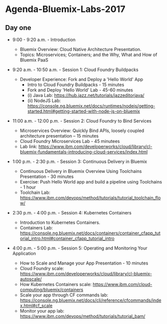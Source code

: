 # Agenda-Bluemix-Labs-2017

## Day one

* 9:00 - 9:20 a.m. - Introduction
  * Bluemix Overview: Cloud Native Architecture Presentation.
  * Topics: Microservices; Containers; and the Why, What and How of Bluemix PaaS
* 9:20 a.m. - 10:50 a.m. - Session 1: Cloud Foundry Buildpacks
  * Developer Experience: Fork and Deploy a 'Hello World' App
    * Intro to Cloud Foundry Buildpacks - 15 minutes
    * Fork and Deploy 'Hello World' Lab - 45-60 minutes
    * (i) Java Lab: https://hub.jazz.net/tutorials/jazzeditorjava/  
    * (ii) NodeJS Lab: https://console.ng.bluemix.net/docs/runtimes/nodejs/getting-started.html#getting-started-with-node-js-on-bluemix


* 11:00 a.m. - 12:00 p.m. - Session 2: Cloud Foundry to Bind Services
  * Microservices Overview: Quickly Bind APIs, loosely coupled architecture presentation – 15 minutes
  * Cloud Foundry Microservices Lab - 45 minutees
  * Lab link: https://www.ibm.com/developerworks/cloud/library/cl-bluemix-fundamentals-introducing-cloud-services/index.html


* 1:00 p.m. - 2:30 p.m. - Session 3: Continuous Delivery in Bluemix
  * Continuous Delivery in Bluemix Overview Using Toolchains Presentation - 30 minutes
  * Exercise: Push Hello World app and build a pipeline using Toolchains - 1 hour
  * Toolchain Lab: https://www.ibm.com/devops/method/tutorials/tutorial_toolchain_flow/

* 2:30 p.m. - 4:00 p.m. - Session 4: Kubernetes Containers
  * Introduction to Kubernetes Containers.
  * Containers Lab: https://console.ng.bluemix.net/docs/containers/container_cfapp_tutorial_intro.html#container_cfapp_tutorial_intro


* 4:00 p.m. - 5:00 p.m. - Session 5: Operating and Monitoring Your Application
  * How to Scale and Manage your App Presentation - 10 minutes
  * Cloud Foundry scale: https://www.ibm.com/developerworks/cloud/library/cl-bluemix-autoscale/
  * How Kubernetes Containers scale: https://www.ibm.com/cloud-computing/bluemix/containers
  * Scale your app through CF commands lab: https://console.ng.bluemix.net/docs/cli/reference/cfcommands/index.html#cf_scale
  * Monitor your app lab: https://www.ibm.com/devops/method/tutorials/tutorial_bam/
